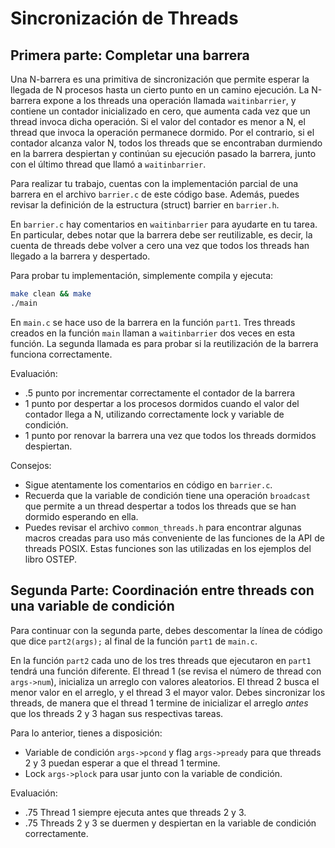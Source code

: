 # Sincronización de Threads

## Primera parte: Completar una barrera

Una N-barrera es una primitiva de sincronización que permite esperar
la llegada de N procesos hasta un cierto punto en un camino ejecución.
La N-barrera expone a los threads una operación llamada `waitinbarrier`,
y contiene un contador inicializado en cero, que aumenta cada vez que
un thread invoca dicha operación. Si el valor del contador es menor
a N, el thread que invoca la operación permanece dormido. Por el 
contrario, si el contador alcanza valor N, todos los threads que se 
encontraban durmiendo en la barrera despiertan y continúan su 
ejecución pasado la barrera, junto con el último thread que llamó a 
`waitinbarrier`.

Para realizar tu trabajo, cuentas con la implementación parcial de
una barrera en el archivo `barrier.c` de este código base. Además, 
puedes revisar la definición de la estructura (struct) barrier en 
`barrier.h`.

En `barrier.c` hay comentarios en `waitinbarrier` para ayudarte en tu
tarea. En particular, debes notar que la barrera debe ser reutilizable,
es decir, la cuenta de threads debe volver a cero una vez que todos
los threads han llegado a la barrera y despertado.

Para probar tu implementación, simplemente compila y ejecuta:

```sh
make clean && make
./main
```

En `main.c` se hace uso de la barrera en la función `part1`. Tres
threads creados en la función `main` llaman a `waitinbarrier` dos
veces en esta función. La segunda llamada es para probar si la
reutilización de la barrera funciona correctamente.

Evaluación:

* .5 punto por incrementar correctamente el contador de la barrera
* 1 punto por despertar a los procesos dormidos cuando el valor del 
contador llega a N, utilizando correctamente lock y variable de condición.
* 1 punto por renovar la barrera una vez que todos los threads dormidos
despiertan.

Consejos:

* Sigue atentamente los comentarios en código en `barrier.c`.
* Recuerda que la variable de condición tiene una operación `broadcast`
que permite a un thread despertar a todos los threads que se han
dormido esperando en ella.
* Puedes revisar el archivo `common_threads.h` para encontrar algunas
macros creadas para uso más conveniente de las funciones de la API
de threads POSIX. Estas funciones son las utilizadas en los ejemplos 
del libro OSTEP.

## Segunda Parte: Coordinación entre threads con una variable de condición

Para continuar con la segunda parte, debes descomentar la línea
de código que dice `part2(args);` al final de la función `part1` de `main.c`.

En la función `part2` cada uno de los tres threads que ejecutaron en `part1`
tendrá una función diferente. El thread 1 (se revisa el número de thread con
`args->num`), inicializa un arreglo con valores aleatorios. El thread 2
busca el menor valor en el arreglo, y el thread 3 el mayor valor. Debes
sincronizar los threads, de manera que el thread 1 termine de inicializar
el arreglo _antes_ que los threads 2 y 3 hagan sus respectivas tareas.

Para lo anterior, tienes a disposición:

* Variable de condición `args->pcond` y flag `args->pready` para que 
threads 2 y 3 puedan esperar a que el thread 1 termine.
* Lock `args->plock` para usar junto con la variable de condición.

Evaluación:

* .75 Thread 1 siempre ejecuta antes que threads 2 y 3.
* .75 Threads 2 y 3 se duermen y despiertan en la variable de condición
correctamente.



